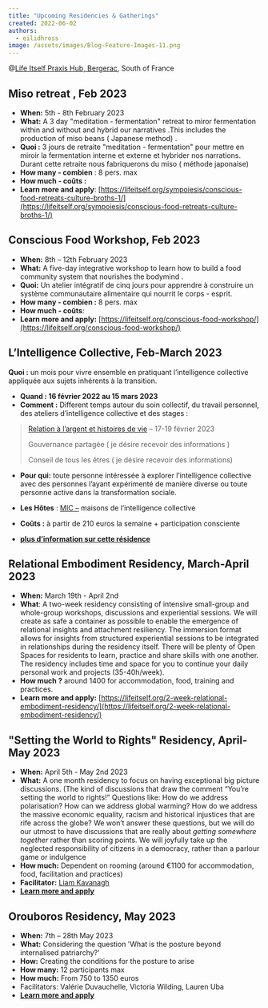 ```yaml
---
title: "Upcoming Residencies & Gatherings"
created: 2022-06-02
authors: 
  - eilidhross
image: /assets/images/Blog-Feature-Images-11.png
---
```


@[Life Itself Praxis Hub, Bergerac](https://lifeitself.org/hubs/bergerac/), South of France

## Miso retreat , Feb 2023

- **When:** 5th - 8th February 2023
- **What:** A 3 day "meditation - fermentation" retreat to miror fermentation within and without and hybrid our narratives .This includes the production of miso beans ( Japanese method) .
- **Quoi :** 3 jours de retraite "meditation - fermentation" pour mettre en miroir la fermentation interne et externe et hybrider nos narrations. Durant cette retraite nous fabriquerons du miso ( méthode japonaise)
- **How many - combien** : 8 pers. max
- **How much - coûts :**
- **Learn more and apply**: [https://lifeitself.org/sympoiesis/conscious-food-retreats-culture-broths-1/](https://lifeitself.org/sympoiesis/conscious-food-retreats-culture-broths-1/)

## Conscious Food Workshop, Feb 2023

- **When:** 8th – 12th February 2023
- **What:** A five-day integrative workshop to learn how to build a food community system that nourishes the bodymind .
- **Quoi:** Un atelier intégratif de cinq jours pour apprendre à construire un système communautaire alimentaire qui nourrit le corps - esprit.
- **How many - combien :** 8 pers. max
- **How much - coûts**:
- **Learn more and apply:** [https://lifeitself.org/conscious-food-workshop/](https://lifeitself.org/conscious-food-workshop/)

## L’Intelligence Collective, Feb-March 2023

**Quoi :** un mois pour vivre ensemble en pratiquant l’intelligence collective appliquée aux sujets inhérents à la transition. 

- **Quand : 16 février 2022 au 15 mars 2023**
- **Comment :** Different temps autour du soin collectif, du travail personnel, des ateliers d’intelligence collective et des stages : 

> [Relation à l’argent et histoires de vie](https://lifeitself.org/relation-a-largent-et-histoires-de-vie/) – 17-19 février 2023 
> 
> Gouvernance partagée ( je désire recevoir des informations ) 
> 
> Conseil de tous les êtres ( je désire recevoir des informations) 

- **Pour qui:** toute personne intéressée à explorer l’intelligence collective avec des personnes l’ayant expérimenté de manière diverse ou toute personne active dans la transformation sociale.
- **Les Hôtes** : [MIC –](https://coomic.coop/site/index.html) maisons de l’intelligence collective 
- **Coûts :** à partir de 210 euros la semaine + participation consciente 

- **[plus d’information sur cette résidence](https://lifeitself.org/sympoiesis/4-collective-intelligence-feb-mar-2022/)**

## Relational Embodiment Residency, March-April 2023

- **When:** March 19th - April 2nd
- **What**: A two-week residency consisting of intensive small-group and whole-group workshops, discussions and experiential sessions. We will create as safe a container as possible to enable the emergence of relational insights and attachment resiliency. The immersion format allows for insights from structured experiential sessions to be integrated in relationships during the residency itself. There will be plenty of Open Spaces for residents to learn, practice and share skills with one another. The residency includes time and space for you to continue your daily personal work and projects (35-40h/week).
- **How much ?** around 1400 for accommodation, food, training and practices.
- **Learn more and apply:** [https://lifeitself.org/2-week-relational-embodiment-residency/](https://lifeitself.org/2-week-relational-embodiment-residency/)

## "Setting the World to Rights" Residency, April-May 2023

- **When:** April 5th - May 2nd 2023
- **What:** A one month residency to focus on having exceptional big picture discussions. (The kind of discussions that draw the comment “You’re setting the world to rights!” Questions like: How do we address polarisation? How can we address global warming? How do we address the massive economic equality, racism and historical injustices that are rife across the globe? We won’t answer these questions, but we will do our utmost to have discussions that are really about *getting somewhere together* rather than scoring points. We will joyfully take up the neglected responsibility of citizens in a democracy, rather than a parlour game or indulgence
- **How much:** Dependent on rooming (around €1100 for accommodation, food, facilitation and practices)
- **Facilitator:** [Liam Kavanagh](https://www.liamkavanagh.me/)
- [**Learn more and apply**](vault/setting-the-world-to-rights-residency)

## Orouboros Residency, May 2023

- **When:** 7th – 28th May 2023
- **What:** Considering the question 'What is the posture beyond internalised patriarchy?'
- **How:** Creating the conditions for the posture to arise 
- **How many:** 12 participants max 
- **How much:** From 750 to 1350 euros
- Facilitators: Valérie Duvauchelle, Victoria Wilding, Lauren Uba
- **[Learn more and apply](vault/ouroboros-residency)**
